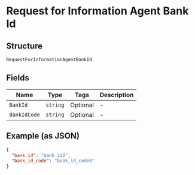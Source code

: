 
# Request for Information Agent Bank Id

## Structure

`RequestForInformationAgentBankId`

## Fields

| Name | Type | Tags | Description |
|  --- | --- | --- | --- |
| `BankId` | `string` | Optional | - |
| `BankIdCode` | `string` | Optional | - |

## Example (as JSON)

```json
{
  "bank_id": "bank_id2",
  "bank_id_code": "bank_id_code0"
}
```

